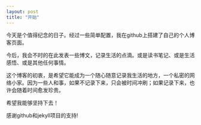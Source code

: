 ```yaml
---
layout: post
title: "开始"
---
```


今天是个值得纪念的日子。经过一些简单配置，我在github上搭建了自己的个人博客页面。

今后，我会不时的在此发表一些博文，记录生活的点滴。或是读书笔记、或是生活感悟、或是其他任何事情。

这个博客的初衷，是希望它能成为一个随心随意记录我生活的地方，一个私密的网络小家。因为一些人和事，如果不记录下来，只会被时间冲刷；如果记录下来，也许会随着时间愈发珍贵。

希望我能够坚持下去！

感谢github和jekyll项目的支持!

<!-- brief-remark -->
